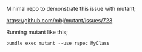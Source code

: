 Minimal repo to demonstrate this issue with mutant;

https://github.com/mbj/mutant/issues/723

Running mutant like this;

    bundle exec mutant --use rspec MyClass

